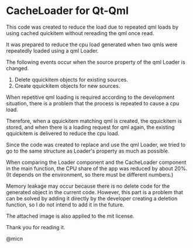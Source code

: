 # CacheLoader for Qt-Qml
This code was created to reduce the load due to repeated qml loads by using cached quickitem without rereading the qml once read.

It was prepared to reduce the cpu load generated when two qmls were repeatedly loaded using a qml Loader.

The following events occur when the source property of the qml Loader is changed.
 1) Delete qquickitem objects for existing sources.
 2) Create qquickitem objects for new sources.

When repetitive qml loading is required according to the development situation, there is a problem that the process is repeated to cause a cpu load.

Therefore, when a qquickitem matching qml is created, the qquickitem is stored, and when there is a loading request for qml again, the existing qquickitem is delivered to reduce the cpu load.

Since the code was created to replace and use the qml Loader, we tried to go to the same structure as Loader's property as much as possible.

When comparing the Loader component and the CacheLoader component in the main function, the CPU share of the app was reduced by about 20%. 
(It depends on the environment, so there must be different numbers.)

Memory leakage may occur because there is no delete code for the generated object in the current code.
However, this part is a problem that can be solved by adding it directly by the developer creating a deletion function, so I do not intend to add it in the future.

The attached image is also applied to the mit license.

Thank you for reading it.

@micn
